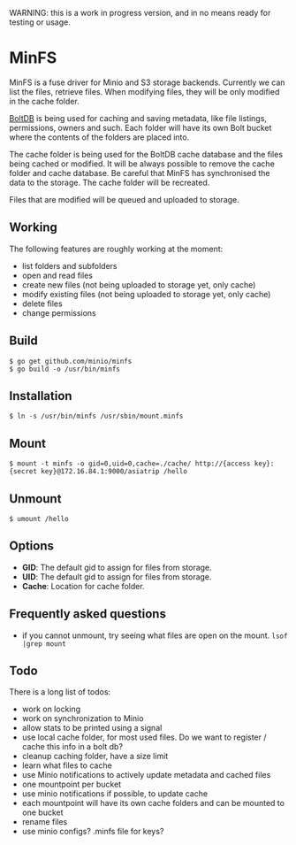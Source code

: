 WARNING: this is a work in progress version, and in no means ready for testing or usage.

# MinFS
MinFS is a fuse driver for Minio and S3 storage backends. Currently we can list the files, retrieve files. When modifying files, they will be only modified in the cache folder.

[BoltDB](https://github.com/boltdb/bolt) is being used for caching and saving metadata, like file listings, permissions, owners and such. Each folder will have its own Bolt bucket where the contents of the folders are placed into.

The cache folder is being used for the BoltDB cache database and the files being cached or modified. It will be always possible to remove the cache folder and cache database. Be careful that MinFS has synchronised the data to the storage. The cache folder will be recreated.

Files that are modified will be queued and uploaded to storage.

## Working

The following features are roughly working at the moment:

* list folders and subfolders
* open and read files
* create new files (not being uploaded to storage yet, only cache)
* modify existing files (not being uploaded to storage yet, only cache)
* delete files
* change permissions

## Build

```
$ go get github.com/minio/minfs
$ go build -o /usr/bin/minfs
```

## Installation

```
$ ln -s /usr/bin/minfs /usr/sbin/mount.minfs
```

## Mount

```
$ mount -t minfs -o gid=0,uid=0,cache=./cache/ http://{access key}:{secret key}@172.16.84.1:9000/asiatrip /hello
```

## Unmount

```
$ umount /hello
```

## Options

* **GID**: The default gid to assign for files from storage.
* **UID**: The default gid to assign for files from storage.
* **Cache**: Location for cache folder.


## Frequently asked questions

* if you cannot unmount, try seeing what files are open on the mount. `lsof |grep mount`


## Todo

There is a long list of todos:

* work on locking
* work on synchronization to Minio
* allow stats to be printed using a signal
* use local cache folder, for most used files. Do we want to register / cache this info in a bolt db?
* cleanup caching folder, have a size limit
* learn what files to cache
* use Minio notifications to actively update metadata and cached files
* one mountpoint per bucket
* use minio notifications if possible, to update cache
* each mountpoint will have its own cache folders and can be mounted to one bucket
* rename files
* use minio configs? .minfs file for keys?

